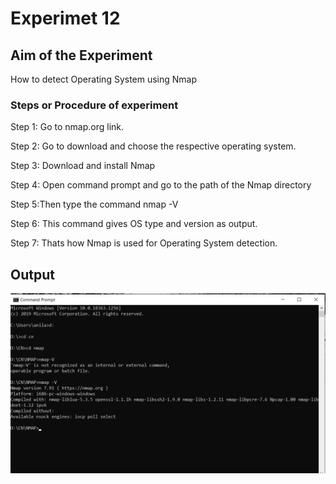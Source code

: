 # Experimet 12
## Aim of the Experiment
How to detect Operating System using Nmap

### Steps or Procedure of experiment
Step 1: Go to nmap.org link.

Step 2: Go to download and choose the respective operating system.

Step 3: Download and install Nmap

Step 4: Open command prompt and go to the path of the Nmap directory

Step 5:Then type the command nmap -V

Step 6: This command gives OS type and version as output.

Step 7: Thats how Nmap is used for Operating System detection.

## Output
![output](systemDetails.png)
